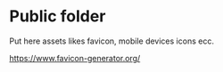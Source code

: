# Public folder

Put here assets likes favicon, mobile devices icons ecc.

https://www.favicon-generator.org/
